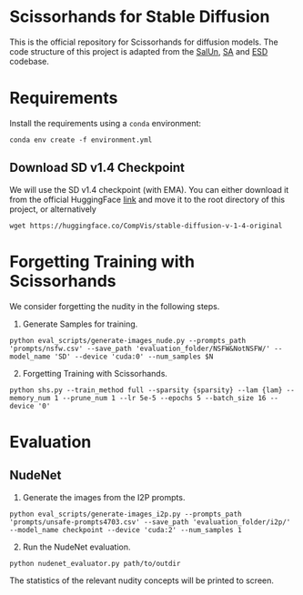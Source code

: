 # Scissorhands for Stable Diffusion
This is the official repository for Scissorhands for diffusion models. The code structure of this project is adapted from the [SalUn](https://github.com/OPTML-Group/Unlearn-Saliency/tree/master/SD), [SA](https://github.com/clear-nus/selective-amnesia/tree/main/sd) and [ESD](https://github.com/rohitgandikota/erasing/tree/main) codebase.

# Requirements
Install the requirements using a `conda` environment:
```
conda env create -f environment.yml
```

## Download SD v1.4 Checkpoint
We will use the SD v1.4 checkpoint (with EMA). You can either download it from the official HuggingFace [link](https://huggingface.co/CompVis/stable-diffusion-v-1-4-original) and move it to the root directory of this project, or alternatively
```
wget https://huggingface.co/CompVis/stable-diffusion-v-1-4-original
```

# Forgetting Training with Scissorhands
We consider forgetting the nudity in the following steps.

1. Generate Samples for training.

```
python eval_scripts/generate-images_nude.py --prompts_path 'prompts/nsfw.csv' --save_path 'evaluation_folder/NSFW&NotNSFW/' --model_name 'SD' --device 'cuda:0' --num_samples $N
```

2. Forgetting Training with Scissorhands.

```
python shs.py --train_method full --sparsity {sparsity} --lam {lam} --memory_num 1 --prune_num 1 --lr 5e-5 --epochs 5 --batch_size 16 --device '0'
```


# Evaluation

## NudeNet

1. Generate the images from the I2P prompts.
   
```
python eval_scripts/generate-images_i2p.py --prompts_path 'prompts/unsafe-prompts4703.csv' --save_path 'evaluation_folder/i2p/' --model_name checkpoint --device 'cuda:2' --num_samples 1
```

2. Run the NudeNet evaluation.

```
python nudenet_evaluator.py path/to/outdir
```

The statistics of the relevant nudity concepts will be printed to screen.

